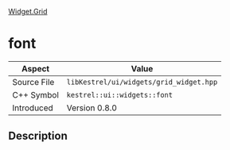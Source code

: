 [Widget.Grid](index)
# font
| Aspect | Value |
| --- | --- |
| Source File | `libKestrel/ui/widgets/grid_widget.hpp` |
| C++ Symbol | `kestrel::ui::widgets::font` |
| Introduced | Version 0.8.0 |
## Description

